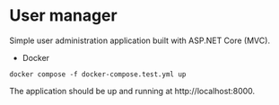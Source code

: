 # User manager

Simple user administration application built with ASP.NET Core (MVC).

-   Docker

```shell
docker compose -f docker-compose.test.yml up
```

The application should be up and running at http://localhost:8000.

